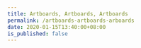 ```yaml
---
title: Artboards, Artboards, Artboards
permalink: /artboards-artboards-arboards
date: 2020-01-15T13:40:00+08:00
is_published: false 
---
```


